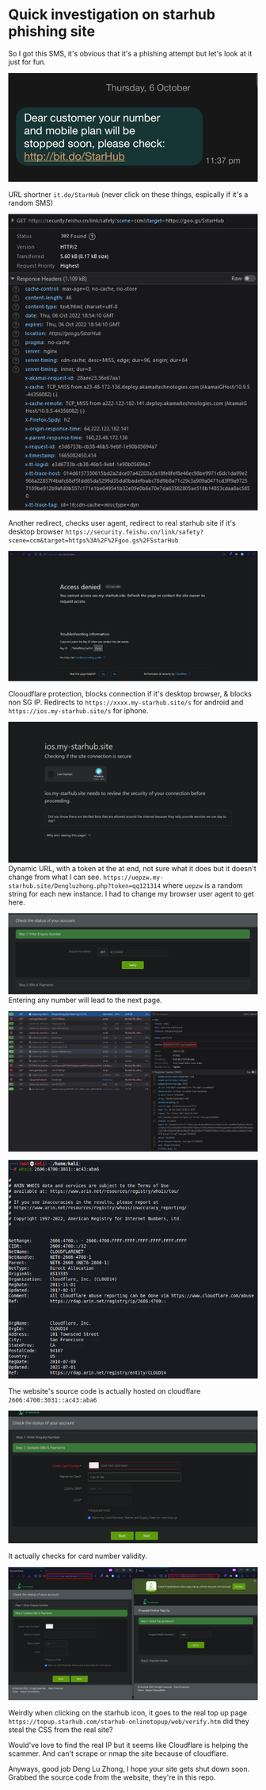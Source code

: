 # Quick investigation on starhub phishing site

So I got this SMS, it's obvious that it's a phishing attempt but let's look at it just for fun.

![alt text](Resources/screenshot.jpg)

URL shortner ```it.do/StarHub``` (never click on these things, espically if it's a random SMS)

![alt text](Resources/Screenshot_8.png)

Another redirect, checks user agent, redirect to real starhub site if it's desktop browser ```https://security.feishu.cn/link/safety?scene=ccm&target=https%3A%2F%2Fgoo.gs%2FSstarHub```

![alt text](Resources/Screenshot_9.png)

Clooudflare protection, blocks connection if it's desktop browser, & blocks non SG IP. Redirects to ```https://xxxx.my-starhub.site/s``` for android and ```https://ios.my-starhub.site/s``` for iphone.

![alt text](Resources/Screenshot_2.png)
Dynamic URL, with a token at the at end, not sure what it does but it doesn't change from what I can see. ```https://uepzw.my-starhub.site/Dengluzhong.php?token=qq121314``` where ```uepzw``` is a random string for each new instance. I had to change my browser user agent to get here.

![alt text](Resources/Screenshot_5.png)
Entering any number will lead to the next page.

![alt text](Resources/Screenshot_3.png)

![alt text](Resources/Screenshot_4.png)

The website's source code is actually hosted on cloudflare ```2606:4700:3031::ac43:aba6```

![alt text](Resources/Screenshot_6.png)

It actually checks for card number validity.

![alt text](Resources/Screenshot_7.png)

Weirdly when clicking on the starhub icon, it goes to the real top up page ```https://topup.starhub.com/starhub-onlinetopup/web/verify.htm``` did they steal the CSS from the real site?

Would've love to find the real IP but it seems like Cloudflare is helping the scammer. And can't scrape or nmap the site because of cloudflare.

Anyways, good job Deng Lu Zhong, I hope your site gets shut down soon. Grabbed the source code from the website, they're in this repo.
